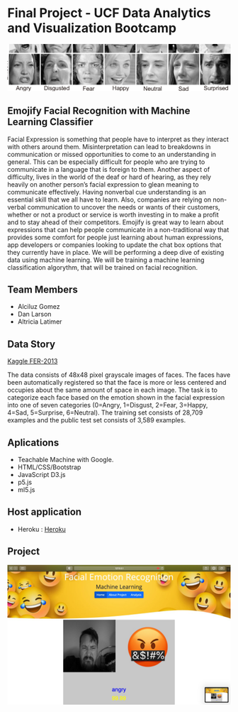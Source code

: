 # Final Project - UCF Data Analytics and Visualization Bootcamp

![face.png](static/images/dataset-cover.png)

## Emojify Facial Recognition​ with Machine Learning Classifier

Facial Expression is something that people have to interpret as they interact with others around them. Misinterpretation can lead to breakdowns in communication or missed opportunities to come to an understanding in general. This can be especially difficult for people who are trying to communicate in a language that is foreign to them. Another aspect of difficulty, lives in the world of the deaf or hard of hearing, as they rely heavily on another person’s facial expression to glean meaning to communicate effectively. Having nonverbal cue understanding is an essential skill that we all have to learn.
Also, companies are relying on non-verbal communication to uncover the needs or wants of their customers, whether or not a product or service is worth investing in to make a profit and to stay ahead of their competitors. 
Emojify is great way to learn about expressions that can help people communicate in a non-traditional way that provides some comfort for people just learning about human expressions, app developers or companies looking to update the chat box options that they currently have in place. We will be performing a deep dive of existing data using machine learning.
We will be training a machine learning classification algorythm, that will be trained on facial recognition.
## Team Members
    
* Alciluz Gomez
* Dan Larson
* Altricia Latimer

## Data Story

[Kaggle FER-2013](https://www.kaggle.com/msambare/fer2013?)

The data consists of 48x48 pixel grayscale images of faces. The faces have been automatically registered so that the face is more or less centered and occupies about the same amount of space in each image.
The task is to categorize each face based on the emotion shown in the facial expression into one of seven categories (0=Angry, 1=Disgust, 2=Fear, 3=Happy, 4=Sad, 5=Surprise, 6=Neutral). The training set consists of 28,709 examples and the public test set consists of 3,589 examples.

## Aplications

* Teachable Machine with Google.
* HTML/CSS/Bootstrap
* JavaScript D3.js
* p5.js
* ml5.js

## Host application
* Heroku : [Heroku](https://emoji-app-ucf.herokuapp.com/)

## Project
![screenshot1.png](images/screenshot1.png)